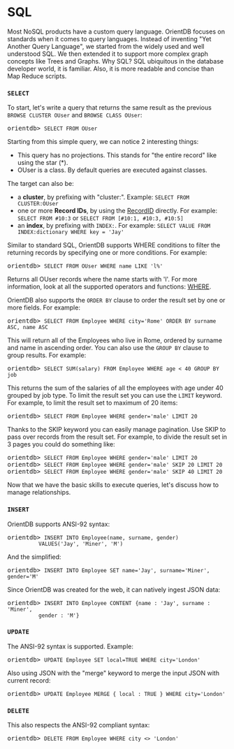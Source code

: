 # SQL

Most NoSQL products have a custom query language. OrientDB focuses on standards when it comes to query languages. Instead of inventing "Yet Another Query Language", we started from the widely used and well understood SQL. We then extended it to support more complex graph concepts like Trees and Graphs. Why SQL? SQL ubiquitous in the database developer world, it is familiar. Also, it is more readable and concise than Map Reduce scripts.

### `SELECT`

To start, let's write a query that returns the same result as the previous `BROWSE CLUSTER OUser` and `BROWSE CLASS OUser`:

<pre>
orientdb> <code class="lang-sql userinput">SELECT FROM OUser</code>
</pre>

Starting from this simple query, we can notice 2 interesting things:

- This query has no projections. This stands for "the entire record" like using the star (*).
- OUser is a class. By default queries are executed against classes.

The target can also be:

- a **cluster**, by prefixing with "cluster:". Example: `SELECT FROM CLUSTER:OUser`
- one or more **Record IDs**, by using the [RecordID](Concepts.md#recordId) directly. For example: `SELECT FROM #10:3` or `SELECT FROM [#10:1, #10:3, #10:5]`
- an **index**, by prefixing with `INDEX:`. For example: `SELECT VALUE FROM INDEX:dictionary WHERE key = 'Jay'`

Similar to standard SQL, OrientDB supports WHERE conditions to filter the returning records by specifying one or more conditions. For example:

<pre>
orientdb> <code class="lang-sql userinput">SELECT FROM OUser WHERE name LIKE 'l%'</code>
</pre>

Returns all OUser records where the name starts with 'l'. For more information, look at all the supported operators and functions: [WHERE](SQL-Where.md).

OrientDB also supports the `ORDER BY` clause to order the result set by one or more fields. For example:

<pre>
orientdb> <code class="lang-sql userinput">SELECT FROM Employee WHERE city='Rome' ORDER BY surname ASC, name ASC</code>
</pre>

This will return all of the Employees who live in Rome, ordered by surname and name in ascending order. You can also use the `GROUP BY` clause to group results. For example:

<pre>
orientdb> <code class="lang-sql userinput">SELECT SUM(salary) FROM Employee WHERE age < 40 GROUP BY job</code>
</pre>

This returns the sum of the salaries of all the employees with age under 40 grouped by job type. To limit the result set you can use the `LIMIT` keyword. For example, to limit the result set to maximum of 20 items:

<pre>
orientdb> <code class="lang-sql userinput">SELECT FROM Employee WHERE gender='male' LIMIT 20</code>
</pre>

Thanks to the SKIP keyword you can easily manage pagination. Use SKIP to pass over records from the result set. For example, to divide the result set in 3 pages you could do something like:

<pre>
orientdb> <code class="lang-sql userinput">SELECT FROM Employee WHERE gender='male' LIMIT 20</code>
orientdb> <code class="lang-sql userinput">SELECT FROM Employee WHERE gender='male' SKIP 20 LIMIT 20</code>
orientdb> <code class="lang-sql userinput">SELECT FROM Employee WHERE gender='male' SKIP 40 LIMIT 20</code>
</pre>

Now that we have the basic skills to execute queries, let's discuss how to manage relationships.


### `INSERT`

OrientDB supports ANSI-92 syntax:

<pre>
orientdb> <code class="lang-sql userinput">INSERT INTO Employee(name, surname, gender)
          VALUES('Jay', 'Miner', 'M')</code>
</pre>

And the simplified:

<pre>
orientdb> <code class="lang-sql userinput">INSERT INTO Employee SET name='Jay', surname='Miner', gender='M'</code>
</pre>

Since OrientDB was created for the web, it can natively ingest JSON data:

<pre>
orientdb> <code class="lang-sql userinput">INSERT INTO Employee CONTENT</code> <code class="lang-json userinput">{name : 'Jay', surname : 'Miner',
          gender : 'M'}</code>
</pre>

### `UPDATE`

The ANSI-92 syntax is supported. Example:

<pre>
orientdb> <code class="lang-sql userinput">UPDATE Employee SET local=TRUE WHERE city='London'</code>
</pre>

Also using JSON with the "merge" keyword to merge the input JSON with current record:

<pre>
orientdb> <code class="lang-sql userinput">UPDATE Employee MERGE { local : TRUE } WHERE city='London'</code>
</pre>


### `DELETE`

This also respects the ANSI-92 compliant syntax:

<pre>
orientdb> <code class="lang-sql userinput">DELETE FROM Employee WHERE city <> 'London'
</pre>

